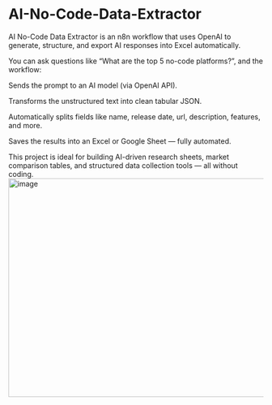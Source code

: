 # AI-No-Code-Data-Extractor
AI No-Code Data Extractor is an n8n workflow that uses OpenAI to generate, structure, and export AI responses into Excel automatically.

You can ask questions like “What are the top 5 no-code platforms?”, and the workflow:

Sends the prompt to an AI model (via OpenAI API).

Transforms the unstructured text into clean tabular JSON.

Automatically splits fields like name, release date, url, description, features, and more.

Saves the results into an Excel or Google Sheet — fully automated.

This project is ideal for building AI-driven research sheets, market comparison tables, and structured data collection tools — all without coding.
<img width="1442" height="431" alt="image" src="https://github.com/user-attachments/assets/73f9c9cf-d4b3-49ee-a677-18df8d519e73" />
